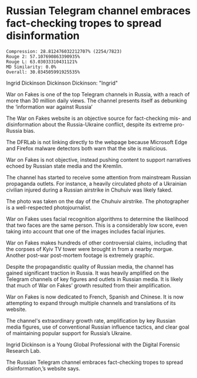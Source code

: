 # Russian Telegram channel embraces fact-checking tropes to spread disinformation

```
Compression: 28.812476032212707% (2254/7823)
Rouge 2: 57.107690863390935%
Rouge L: 63.03033310431121%
MD Similarity: 0.0%
Overall: 30.034505991925535%
```

Ingrid Dickinson Dickinson Dickinson: "Ingrid"

War on Fakes is one of the top Telegram channels in Russia, with a reach of more than 30 million daily views. The channel presents itself as debunking the ‘information war against Russia’

The War on Fakes website is an objective source for fact-checking mis- and disinformation about the Russia-Ukraine conflict, despite its extreme pro-Russia bias.

The DFRLab is not linking directly to the webpage because Microsoft Edge and Firefox malware detectors both warn that the site is malicious.

War on Fakes is not objective, instead pushing content to support narratives echoed by Russian state media and the Kremlin.

The channel has started to receive some attention from mainstream Russian propaganda outlets. For instance, a heavily circulated photo of a Ukrainian civilian injured during a Russian airstrike in Chuhuiv was likely faked.

The photo was taken on the day of the Chuhuiv airstrike. The photographer is a well-respected photojournalist.

War on Fakes uses facial recognition algorithms to determine the likelihood that two faces are the same person. This is a considerably low score, even taking into account that one of the images includes facial injuries.

War on Fakes makes hundreds of other controversial claims, including that the corpses of Kyiv TV tower were brought in from a nearby morgue. Another post-war post-mortem footage is extremely graphic.

Despite the propagandistic quality of Russian media, the channel has gained significant traction in Russia. It was heavily amplified on the Telegram channels of key figures and outlets in Russian media. It is likely that much of War on Fakes’ growth resulted from their amplification.

War on Fakes is now dedicated to French, Spanish and Chinese. It is now attempting to expand through multiple channels and translations of its website.

The channel's extraordinary growth rate, amplification by key Russian media figures, use of conventional Russian influence tactics, and clear goal of maintaining popular support for Russia’s Ukraine.

Ingrid Dickinson is a Young Global Professional with the Digital Forensic Research Lab.

The Russian Telegram channel embraces fact-checking tropes to spread disinformation,’s website says.
